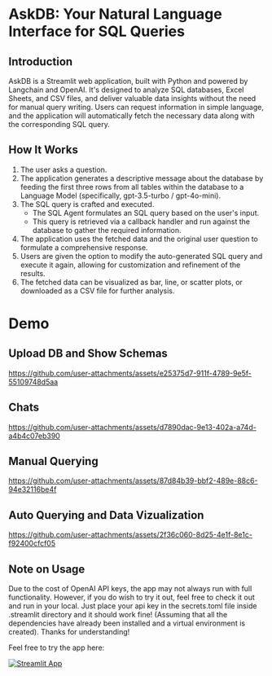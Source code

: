 # AskDB: Your Natural Language Interface for SQL Queries

## Introduction
AskDB is a Streamlit web application, built with Python and powered by Langchain and OpenAI. It's designed to analyze SQL databases, Excel Sheets, and CSV files, and deliver valuable data insights without the need for manual query writing. Users can request information in simple language, and the application will automatically fetch the necessary data along with the corresponding SQL query.

## How It Works

1. The user asks a question.
2. The application generates a descriptive message about the database by feeding the first three rows from all tables within the database to a Language Model (specifically, gpt-3.5-turbo / gpt-4o-mini).
3. The SQL query is crafted and executed.
   - The SQL Agent formulates an SQL query based on the user's input.
   - This query is retrieved via a callback handler and run against the database to gather the required information.
4. The application uses the fetched data and the original user question to formulate a comprehensive response.
5. Users are given the option to modify the auto-generated SQL query and execute it again, allowing for customization and refinement of the results.
6. The fetched data can be visualized as bar, line, or scatter plots, or downloaded as a CSV file for further analysis.

# Demo

## Upload DB and Show Schemas
https://github.com/user-attachments/assets/e25375d7-911f-4789-9e5f-55109748d5aa

## Chats
https://github.com/user-attachments/assets/d7890dac-9e13-402a-a74d-a4b4c07eb390

## Manual Querying
https://github.com/user-attachments/assets/87d84b39-bbf2-489e-88c6-94e32116be4f

## Auto Querying and Data Vizualization
https://github.com/user-attachments/assets/2f36c060-8d25-4e1f-8e1c-f92400cfcf05

## Note on Usage
Due to the cost of OpenAI API keys, the app may not always run with full functionality. However, if you do wish to try it out, feel free to check it out and run in your local. Just place your api key in the secrets.toml file inside .streamlit directory and it should work fine! (Assuming that all the dependencies have already been installed and a virtual environment is created). Thanks for understanding!

Feel free to try the app here:

[![Streamlit App](https://static.streamlit.io/badges/streamlit_badge_black_white.svg)](https://askdb-niilooy.streamlit.app)
